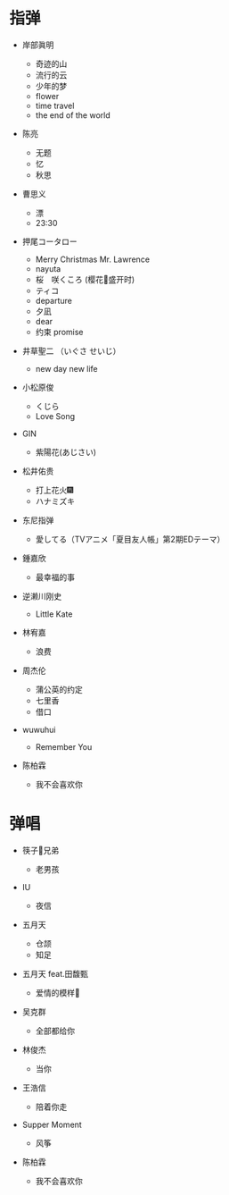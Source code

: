 # 指弹

- 岸部眞明
    -	奇迹的山
    -   流行的云
    -   少年的梦
    -   flower
    -   time travel
    -	the end of the world

- 陈亮
    -	无题
    -   忆
    -   秋思

- 曹思义
    -	漂
    -   23:30

- 押尾コータロー
    -   Merry Christmas Mr. Lawrence
    -   nayuta
    -   桜　咲くころ (樱花🌸盛开时)
    -   ティコ
    -   departure
    -   夕凪
    -	dear
    -   约束 promise

- 井草聖二 （いぐさ せいじ）
    -   new day new life

- 小松原俊
    -   くじら
    -   Love Song

- GIN
    - 紫陽花(あじさい)

- 松井佑贵
    - 打上花火🎆
    - ハナミズキ

- 东尼指弹
    - 愛してる（TVアニメ「夏目友人帳」第2期EDテーマ）

- 鍾嘉欣
    - 最幸福的事

- 逆濑川刚史
    - Little Kate

- 林宥嘉
    - 浪费

- 周杰伦
    - 蒲公英的约定
    - 七里香
    - 借口
    
- wuwuhui
    - Remember You

-	陈柏霖
	-	我不会喜欢你

# 弹唱

-   筷子🥢兄弟
    -   老男孩

-   IU
    -   夜信

-   五月天
    -   仓颉
    -	知足

-   五月天 feat.田馥甄
    -   爱情的模样💓

-   吴克群
    -   全部都给你

-   林俊杰
    -   当你

-   王浩信
    -   陪着你走

-   Supper Moment
    -   风筝

-   陈柏霖
    -	我不会喜欢你
